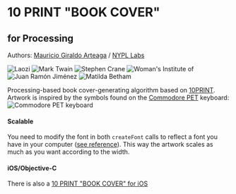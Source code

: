 # 10 PRINT "BOOK COVER"
## for Processing

Authors: [Mauricio Giraldo Arteaga] / [NYPL Labs]

![Laozi](https://github.com/mgiraldo/tenprintcover-p5/raw/master/output/example1.png)
![Mark Twain](https://github.com/mgiraldo/tenprintcover-p5/raw/master/output/example2.png)
![Stephen Crane](https://github.com/mgiraldo/tenprintcover-p5/raw/master/output/example3.png)
![Woman's Institute of](https://github.com/mgiraldo/tenprintcover-p5/raw/master/output/example4.png)
![Juan Ramón Jiménez](https://github.com/mgiraldo/tenprintcover-p5/raw/master/output/example5.png)
![Matilda Betham](https://github.com/mgiraldo/tenprintcover-p5/raw/master/output/example6.png)

Processing-based book cover-generating algorithm based on [10PRINT](http://10print.org/). Artwork is inspired by the symbols found on the [Commodore PET](https://en.wikipedia.org/wiki/Commodore_PET) keyboard: ![Commodore PET keyboard](https://upload.wikimedia.org/wikipedia/commons/thumb/5/5d/PET_2001_Series-IMG_1724.JPG/1280px-PET_2001_Series-IMG_1724.JPG)

#### Scalable

You need to modify the font in both `createFont` calls to reflect a font you have in your computer ([see reference](https://processing.org/reference/textFont_.html)). This way the artwork scales as much as you want according to the width.

#### iOS/Objective-C

There is also a [10 PRINT "BOOK COVER" for iOS]


[Mauricio Giraldo Arteaga]: https://twitter.com/mgiraldo
[NYPL Labs]: http://labs.nypl.org
[10 PRINT "BOOK COVER" for iOS]: https://github.com/mgiraldo/tenprintcover-ios